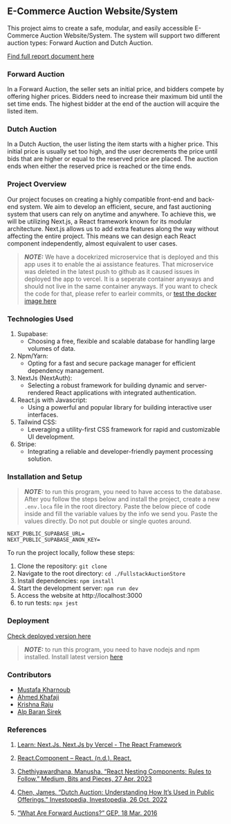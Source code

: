 ## E-Commerce Auction Website/System 
 
This project aims to create a safe, modular, and easily accessible E-Commerce Auction Website/System. The system will support two different auction types: Forward Auction and Dutch Auction. 

[Find full report document here](https://docs.google.com/document/d/1746KABwrcjDPuOvBTba7e2II1Wb_wxzSZyoDqgtljTw/edit?usp=sharing)
### Forward Auction 
In a Forward Auction, the seller sets an initial price, and bidders compete by offering higher prices. Bidders need to increase their maximum bid until the set time ends. The highest bidder at the end of the auction will acquire the listed item. 
 
### Dutch Auction 
In a Dutch Auction, the user listing the item starts with a higher price. This initial price is usually set too high, and the user decrements the price until bids that are higher or equal to the reserved price are placed. The auction ends when either the reserved price is reached or the time ends. 
 
### Project Overview 
Our project focuses on creating a highly compatible front-end and back-end system. We aim to develop an efficient, secure, and fast auctioning system that users can rely on anytime and anywhere. To achieve this, we will be utilizing Next.js, a React framework known for its modular architecture. Next.js allows us to add extra features along the way without affecting the entire project. This means we can design each React component independently, almost equivalent to user cases. 

> **_NOTE:_** We have a docekrized microservice that is deployed and this app uses it to enable the ai assistance features.
That microservice was deleted in the latest push to github as it caused issues in deployed the app to vercel. It is a seperate container anyways and should not live in the same container anyways. If you want to check the code for that, please refer to earleir commits, or [test the docker image here](https://hub.docker.com/repository/docker/mustafaanaskh99/asassistant/general)

 
### Technologies Used 
1) Supabase:
    - Choosing a free, flexible and scalable database for handling large volumes of data.
2) Npm/Yarn:
    - Opting for a fast and secure package manager for efficient dependency management.
3) NextJs (NextAuth):
    - Selecting a robust framework for building dynamic and server-rendered React applications with integrated authentication.
4) React.js with Javascript:
    - Using a powerful and popular library for building interactive user interfaces.
5) Tailwind CSS:
    - Leveraging a utility-first CSS framework for rapid and customizable UI development.
6) Stripe:
    - Integrating a reliable and developer-friendly payment processing solution.

### Installation and Setup

> **_NOTE:_** to run this program, you need to have access to the database. After you follow the steps below and install the project, create a new `.env.loca` file in the root directory. Paste the below piece of code inside and fill the variable values by the info we send you. Paste the values directly. Do not put double or single quotes around.

```
NEXT_PUBLIC_SUPABASE_URL=
NEXT_PUBLIC_SUPABASE_ANON_KEY=
```

To run the project locally, follow these steps: 
 
1. Clone the repository:  `git clone`
2. Navigate to the root directory: `cd ./FullstackAuctionStore`
3. Install dependencies:  `npm install`
4. Start the development server:  `npm run dev `
5. Access the website at  http://localhost:3000
6. to run tests: `npx jest`

### Deployment
[Check deployed version here](https://fullstack-auction-store-mustafaanaskh99s-projects.vercel.app/)

> **_NOTE:_** to run this program, you need to have nodejs and npm installed. Install latest version [here](https://nodejs.org/en/download)
 
### Contributors 
- [Mustafa Kharnoub](https://github.com/MustafaAnasKH99) 
- [Ahmed Khafaji](https://github.com/khafaji-ahmed)
- [Krishna Raju](https://github.com/KrishnaR7626)
- [Alp Baran Sirek](https://github.com/hiimangel)
 

### References 
1. [Learn: Next.Js. Next.Js by Vercel - The React Framework](https://nextjs.org/learn-pages-router/foundations/about-nextjs/what-is-nextjs)
 
2. [React.Component – React. (n.d.). React. ](https://legacy.reactjs.org/docs/react-component.html) 
 
3. [Chethiyawardhana, Manusha. “React Nesting Components: Rules to Follow.” Medium, Bits and Pieces, 27 Apr. 2023](https://blog.bitsrc.io/react-nesting-components-rules-to-follow-c0658ee6ef5) 
 
4. [Chen, James. “Dutch Auction: Understanding How It’s Used in Public Offerings.” Investopedia, Investopedia, 26 Oct. 2022](https://www.investopedia.com/terms/d/dutchauction.asp)
 
5. [“What Are Forward Auctions?” GEP, 18 Mar. 2016](https://www.gep.com/knowledge-bank/glossary/what-are-forward-auctions#:~:text=Forward%20auctions%20are%2C%20essentially%2C%20eAuctions,other%20by%20submitting%20higher%20bids)
